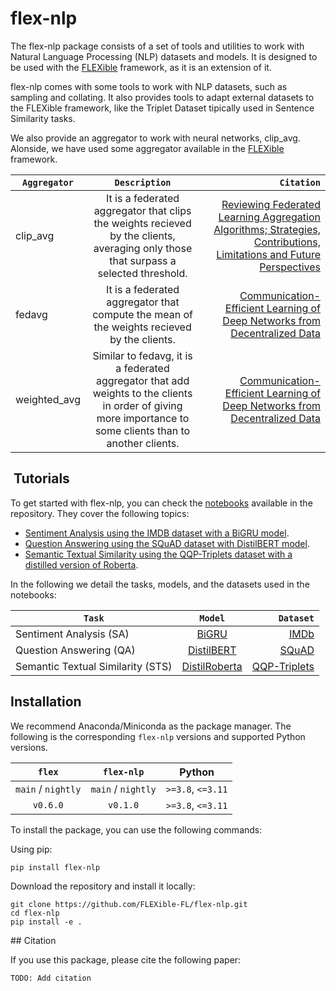 # flex-nlp

The flex-nlp package consists of a set of tools and utilities to work with Natural Language Processing (NLP) datasets and models. It is designed to be used with the [FLEXible](https://github.com/FLEXible-FL/FLEXible/) framework, as it is an extension of it.

flex-nlp comes with some tools to work with NLP datasets, such as sampling and collating. It also provides tools to adapt external datasets to the FLEXible framework, like the Triplet Dataset tipically used in Sentence Similarity tasks.

We also provide an aggregator to work with neural networks, clip_avg. Alonside, we have used some aggregator available in the [FLEXible](https://github.com/FLEXible-FL/FLEXible/) framework.


| `Aggregator`            | `Description`      | `Citation`              |
| ------------------ | :------------------: | -------------------: |
| clip_avg | It is a federated aggregator that clips the weights recieved by the clients, averaging only those that surpass a selected threshold. | [Reviewing Federated Learning Aggregation Algorithms; Strategies, Contributions, Limitations and Future Perspectives](https://www.mdpi.com/2079-9292/12/10/2287) |
| fedavg | It is a federated aggregator that compute the mean of the weights recieved by the clients. | [Communication-Efficient Learning of Deep Networks from Decentralized Data](https://arxiv.org/abs/1602.05629) |
| weighted_avg | Similar to fedavg, it is a federated aggregator that add weights to the clients in order of giving more importance to some clients than to another clients. | [Communication-Efficient Learning of Deep Networks from Decentralized Data](https://arxiv.org/abs/1602.05629) |



##  Tutorials

To get started with flex-nlp, you can check the [notebooks](https://github.com/FLEXible-FL/flex-nlp/tree/main/notebooks) available in the repository. They cover the following topics:

- [Sentiment Analysis using the IMDB dataset with a BiGRU model](https://github.com/FLEXible-FL/flex-nlp/blob/main/notebooks/Federated%20IMDb%20PT%20using%20FLExible%20with%20a%20GRU.ipynb).
- [Question Answering using the SQuAD dataset with DistilBERT model](https://github.com/FLEXible-FL/flex-nlp/blob/main/notebooks/Federated%20QA%20with%20Hugginface%20using%20FLEXIBLE.ipynb).
- [Semantic Textual Similarity using the QQP-Triplets dataset with a distilled version of Roberta](https://github.com/FLEXible-FL/flex-nlp/blob/main/notebooks/Federated%20SS%20with%20SentenceTransformers%20using%20FLEXible.ipynb).

In the following we detail the tasks, models, and the datasets used in the notebooks:

| `Task`            | `Model`      | `Dataset`              |
| ------------------ | :------------------: | -------------------: |
| Sentiment Analysis (SA) | [BiGRU](https://arxiv.org/abs/1412.3555) | [IMDb](https://ai.stanford.edu/~amaas/data/sentiment/) |
| Question Answering (QA) | [DistilBERT](https://arxiv.org/abs/1910.01108) | [SQuAD](https://rajpurkar.github.io/SQuAD-explorer/) |
| Semantic Textual Similarity (STS) | [DistilRoberta](https://arxiv.org/abs/1907.11692) | [QQP-Triplets](https://quoradata.quora.com/First-Quora-Dataset-Release-Question-Pairs) |

## Installation

We recommend Anaconda/Miniconda as the package manager. The following is the corresponding `flex-nlp` versions and supported Python versions.

| `flex`            | `flex-nlp`      | Python              |
| :------------------: | :------------------: | :-------------------: |
| `main` / `nightly` | `main` / `nightly` | `>=3.8`, `<=3.11`   |
| `v0.6.0`           | `v0.1.0`           | `>=3.8`, `<=3.11`    |

To install the package, you can use the following commands:

Using pip:
```
pip install flex-nlp
```

Download the repository and install it locally:
```
git clone https://github.com/FLEXible-FL/flex-nlp.git
cd flex-nlp
pip install -e .
```

## Citation

If you use this package, please cite the following paper:

``` TODO: Add citation ```